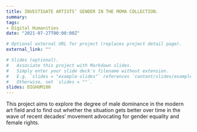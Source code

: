 ```yaml
---
title: INVESTIGATE ARTISTS’ GENDER IN THE MOMA COLLECTION.
summary:
tags:
- Digital Humanities
date: "2021-07-27T00:00:00Z"

# Optional external URL for project (replaces project detail page).
external_link: ""

# Slides (optional).
#   Associate this project with Markdown slides.
#   Simply enter your slide deck's filename without extension.
#   E.g. `slides = "example-slides"` references `content/slides/example-slides.md`.
#   Otherwise, set `slides = ""`.
slides: DIGHUM100
---
```

This project aims to explore the degree of male dominance in the modern art field and to find out whether the situation gets better over time in the wave of recent decades’ movement advocating for gender equality and female rights.
